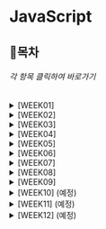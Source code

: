 # JavaScript
## 📌목차
###### 각 항목 클릭하여 바로가기
<details>
<summary>[WEEK01]</summary>

- [변수](https://github.com/ahnanne/TIL/blob/main/javaScript/WEEK01/01-variable.md)
- [표현식과 문](https://github.com/ahnanne/TIL/blob/main/javaScript/WEEK01/02-expression.md)
- [데이터 타입](https://github.com/ahnanne/TIL/blob/main/javaScript/WEEK01/03-dataType.md)
- [연산자](https://github.com/ahnanne/TIL/blob/main/javaScript/WEEK01/04-operator.md)
- [제어문](https://github.com/ahnanne/TIL/blob/main/javaScript/WEEK01/05-controlFlow.md)
- [타입 변환과 단축 평가](https://github.com/ahnanne/TIL/blob/main/javaScript/WEEK01/06-typeCasting.md)

</details>

<details>
<summary>[WEEK02]</summary>

- 객체 리터럴
- 원시값과 객체의 비교
- 함수
- 스코프
- 전역 변수의 문제점

</details>

<details>
<summary>[WEEK03]</summary>

- let, const와 블록 레벨 스코프
- 프로퍼티 어트리뷰트
- 생성자 함수에 의한 객체 생성
- 함수와 일급 객체
- 프로토타입
- strict mode
- 빌트인 객체

</details>

<details>
<summary>[WEEK04]</summary>

- this
- 실행 컨텍스트
- 클로저

</details>

<details>
<summary>[WEEK05]</summary>

- 클래스
- ES6 함수의 추가 기능
- 배열 및 배열 고차 함수

</details>

<details>
<summary>[WEEK06]</summary>

- Number
- Math
- Date
- RegExp(정규표현식)
- String
- DOM
- 스프레드 문법
- 디스트럭처링 할당
- 브라우저의 렌더링 과정

</details>

<details>
<summary>[WEEK07]</summary>

- 이벤트
- 타이머
- 비동기 프로그래밍

</details>

<details>
<summary>[WEEK08]</summary>

- Ajax
- REST API
- 프로미스
- 제너레이터, async/await

</details>

<details>
<summary>[WEEK09]</summary>

- Symbol
- 이터러블/이터레이터

</details>

<details>
<summary>[WEEK10] (예정)</summary>

- Set/Map
- 에러 처리
- 모듈

</details>

<details>
<summary>[WEEK11] (예정)</summary>


</details>

<details>
<summary>[WEEK12] (예정)</summary>


</details>

